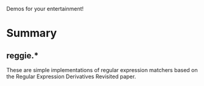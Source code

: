 Demos for your entertainment!

Summary
=======

reggie.*
--------
These are simple implementations of regular expression matchers
based on the Regular Expression Derivatives Revisited paper.
